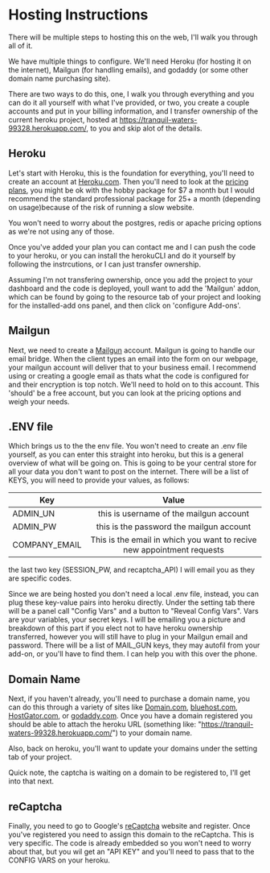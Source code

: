 # Hosting Instructions

There will be multiple steps to hosting this on the web, I'll walk you through all of it. 

We have multiple things to configure. We'll need Heroku (for hosting it on the internet), Mailgun (for handling emails), and godaddy (or some other domain name purchasing site).

There are two ways to do this, one, I walk you through everything and you can do it all yourself with what I've provided, or two, you create a couple accounts and put in your billing information, and I transfer ownership of the current heroku project, hosted at https://tranquil-waters-99328.herokuapp.com/, to you and skip alot of the details. 

## Heroku

Let's start with Heroku, this is the foundation for everything, you'll need to create an account at [Heroku.com](https://www.signup.heroku.com). 
Then you'll need to look at the [pricing plans](https://www.heroku.com/pricing), you might be ok with the hobby package for $7 a month but I would recommend the standard professional package for 25+ a month (depending on usage)because of the risk of running a slow website. 

You won't need to worry about the postgres, redis or apache pricing options as we're not using any of those. 

Once you've added your plan you can contact me and I can push the code to your heroku, or you can install the herokuCLI and do it yourself by following the instrcutions, or I can just transfer ownership. 

Assuming I'm not transfering ownership, once you add the project to your dashboard and the code is deployed, youll want to add the 'Mailgun' addon, which can be found by going to the resource tab of your project and looking for the installed-add ons panel, and then click on 'configure Add-ons'.

## Mailgun
Next, we need to create a [Mailgun](https://www.mailgun.com/plans-and-pricing/) account. Mailgun is going to handle our email bridge. When the client types an email into the form on our webpage, your mailgun account will deliver that to your business email. I recommend using or creating a google email as thats what the code is configured for and their encryption is top notch. We'll need to hold on to this account. This 'should' be a free account, but you can look at the pricing options and weigh your needs. 

## .ENV file
Which brings us to the the env file. You won't need to create an .env file yourself, as you can enter this straight into heroku, but this is a general overview of what will be going on. This is going to be your central store for all your data you don't want to post on the internet. There will be a list of KEYS, you will need to provide your values, as follows:

| Key        | Value           |
| ------------- |:-------------:|
| ADMIN_UN      | this is username of the mailgun account |
| ADMIN_PW      | this is the password the mailgun account |
| COMPANY_EMAIL | This is the email in which you want to recive new appointment requests     |

the last two key (SESSION_PW, and recaptcha_API) I will email you as they are specific codes.

Since we are being hosted you don't need a local .env file, instead, you can plug these key-value pairs into heroku directly. Under the setting tab there will be a panel call "Config Vars" and a button to "Reveal Config Vars". Vars are your variables, your secret keys. I will be emailing you a picture and breakdown of this part if you elect not to have heroku ownership transferred, however you will still have to plug in your Mailgun email and password. There will be a list of MAIL_GUN keys, they may autofil from your add-on, or you'll have to find them. I can help you with this over the phone. 

## Domain Name
Next, if you haven't already, you'll need to purchase a domain name, you can do this through a variety of sites like [Domain.com](https://www.domain.com), [bluehost.com](https://www.bluehost.com), [HostGator.com](https://www.hostgator.com), or [godaddy.com](https://www.godaddy.com). Once you have a domain registered you should be able to attach the heroku URL (something like: "https://tranquil-waters-99328.herokuapp.com/") to your domain name.

Also, back on heroku, you'll want to update your domains under the setting tab of your project. 

Quick note, the captcha is waiting on a domain to be registered to, I'll get into that next. 

## reCaptcha
Finally, you need to go to Google's [reCaptcha](https://www.google.com/recaptcha/intro/v3.html#) website and register. Once you've registered you need to assign this domain to the reCaptcha. This is very specific. The code is already embedded so you won't need to worry about that, but you wil get an "API KEY" and you'll need to pass that to the CONFIG VARS on your heroku. 



